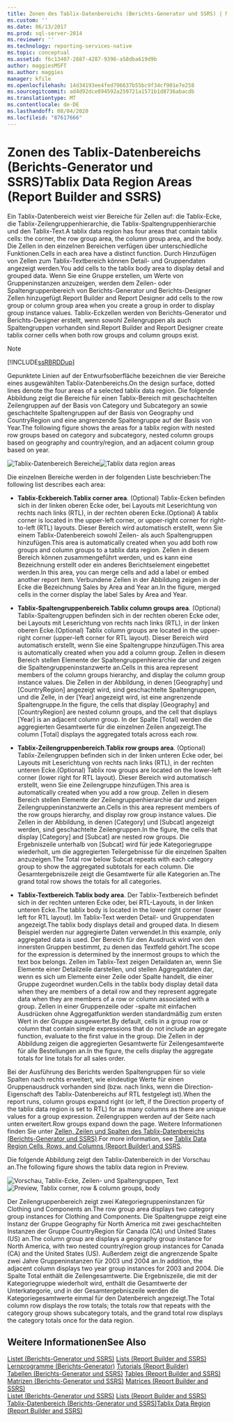 ```yaml
---
title: Zonen des Tablix-Datenbereichs (Berichts-Generator und SSRS) | Microsoft-Dokumentation
ms.custom: ''
ms.date: 06/13/2017
ms.prod: sql-server-2014
ms.reviewer: ''
ms.technology: reporting-services-native
ms.topic: conceptual
ms.assetid: f6c13407-2887-4287-9396-a58dba619d9b
author: maggiesMSFT
ms.author: maggies
manager: kfile
ms.openlocfilehash: 14d34193ee4fed796637b55bc9f34cf901e7e258
ms.sourcegitcommit: ad4d92dce894592a259721a1571b1d8736abacdb
ms.translationtype: MT
ms.contentlocale: de-DE
ms.lasthandoff: 08/04/2020
ms.locfileid: "87617666"
---
```

# <a name="tablix-data-region-areas-report-builder-and-ssrs"></a><span data-ttu-id="04faf-102">Zonen des Tablix-Datenbereichs (Berichts-Generator und SSRS)</span><span class="sxs-lookup"><span data-stu-id="04faf-102">Tablix Data Region Areas (Report Builder and SSRS)</span></span>
  <span data-ttu-id="04faf-103">Ein Tablix-Datenbereich weist vier Bereiche für Zellen auf: die Tablix-Ecke, die Tablix-Zeilengruppenhierarchie, die Tablix-Spaltengruppenhierarchie und den Tablix-Text.</span><span class="sxs-lookup"><span data-stu-id="04faf-103">A tablix data region has four areas that contain tablix cells: the corner, the row group area, the column group area, and the body.</span></span> <span data-ttu-id="04faf-104">Die Zellen in den einzelnen Bereichen verfügen über unterschiedliche Funktionen.</span><span class="sxs-lookup"><span data-stu-id="04faf-104">Cells in each area have a distinct function.</span></span> <span data-ttu-id="04faf-105">Durch Hinzufügen von Zellen zum Tablix-Textbereich können Detail- und Gruppendaten angezeigt werden.</span><span class="sxs-lookup"><span data-stu-id="04faf-105">You add cells to the tablix body area to display detail and grouped data.</span></span> <span data-ttu-id="04faf-106">Wenn Sie eine Gruppe erstellen, um Werte von Gruppeninstanzen anzuzeigen, werden dem Zeilen- oder Spaltengruppenbereich von Berichts-Generator und Berichts-Designer Zellen hinzugefügt.</span><span class="sxs-lookup"><span data-stu-id="04faf-106">Report Builder and Report Designer add cells to the row group or column group area when you create a group in order to display group instance values.</span></span> <span data-ttu-id="04faf-107">Tablix-Eckzellen werden von Berichts-Generator und Berichts-Designer erstellt, wenn sowohl Zeilengruppen als auch Spaltengruppen vorhanden sind.</span><span class="sxs-lookup"><span data-stu-id="04faf-107">Report Builder and Report Designer create tablix corner cells when both row groups and column groups exist.</span></span>  
  
> [!NOTE]  
>  [!INCLUDE[ssRBRDDup](../../includes/ssrbrddup-md.md)]  
  
 <span data-ttu-id="04faf-108">Gepunktete Linien auf der Entwurfsoberfläche bezeichnen die vier Bereiche eines ausgewählten Tablix-Datenbereichs.</span><span class="sxs-lookup"><span data-stu-id="04faf-108">On the design surface, dotted lines denote the four areas of a selected tablix data region.</span></span> <span data-ttu-id="04faf-109">Die folgende Abbildung zeigt die Bereiche für einen Tablix-Bereich mit geschachtelten Zeilengruppen auf der Basis von Category und Subcategory an sowie geschachtelte Spaltengruppen auf der Basis von Geography und CountryRegion und eine angrenzende Spaltengruppe auf der Basis von Year.</span><span class="sxs-lookup"><span data-stu-id="04faf-109">The following figure shows the areas for a tablix region with nested row groups based on category and subcategory, nested column groups based on geography and country/region, and an adjacent column group based on year.</span></span>  
  
 <span data-ttu-id="04faf-110">![Tablix-Datenbereich Bereiche](../media/rs-tablixareas.gif "Zonen des Tablix-Datenbereichs")</span><span class="sxs-lookup"><span data-stu-id="04faf-110">![Tablix data region areas](../media/rs-tablixareas.gif "Tablix data region areas")</span></span>  
  
 <span data-ttu-id="04faf-111">Die einzelnen Bereiche werden in der folgenden Liste beschrieben:</span><span class="sxs-lookup"><span data-stu-id="04faf-111">The following list describes each area:</span></span>  
  
-   <span data-ttu-id="04faf-112">**Tablix-Eckbereich**.</span><span class="sxs-lookup"><span data-stu-id="04faf-112">**Tablix corner area**.</span></span> <span data-ttu-id="04faf-113">(Optional) Tablix-Ecken befinden sich in der linken oberen Ecke oder, bei Layouts mit Leserichtung von rechts nach links (RTL), in der rechten oberen Ecke.</span><span class="sxs-lookup"><span data-stu-id="04faf-113">(Optional) A tablix corner is located in the upper-left corner, or upper-right corner for right-to-left (RTL) layouts.</span></span> <span data-ttu-id="04faf-114">Dieser Bereich wird automatisch erstellt, wenn Sie einem Tablix-Datenbereich sowohl Zeilen- als auch Spaltengruppen hinzufügen.</span><span class="sxs-lookup"><span data-stu-id="04faf-114">This area is automatically created when you add both row groups and column groups to a tablix data region.</span></span> <span data-ttu-id="04faf-115">Zellen in diesem Bereich können zusammengeführt werden, und es kann eine Bezeichnung erstellt oder ein anderes Berichtselement eingebettet werden.</span><span class="sxs-lookup"><span data-stu-id="04faf-115">In this area, you can merge cells and add a label or embed another report item.</span></span> <span data-ttu-id="04faf-116">Verbundene Zellen in der Abbildung zeigen in der Ecke die Bezeichnung Sales by Area and Year an.</span><span class="sxs-lookup"><span data-stu-id="04faf-116">In the figure, merged cells in the corner display the label Sales by Area and Year.</span></span>  
  
-   <span data-ttu-id="04faf-117">**Tablix-Spaltengruppenbereich**.</span><span class="sxs-lookup"><span data-stu-id="04faf-117">**Tablix column groups area**.</span></span> <span data-ttu-id="04faf-118">(Optional) Tablix-Spaltengruppen befinden sich in der rechten oberen Ecke oder, bei Layouts mit Leserichtung von rechts nach links (RTL), in der linken oberen Ecke.</span><span class="sxs-lookup"><span data-stu-id="04faf-118">(Optional) Tablix column groups are located in the upper-right corner (upper-left corner for RTL layout).</span></span> <span data-ttu-id="04faf-119">Dieser Bereich wird automatisch erstellt, wenn Sie eine Spaltengruppe hinzufügen.</span><span class="sxs-lookup"><span data-stu-id="04faf-119">This area is automatically created when you add a column group.</span></span> <span data-ttu-id="04faf-120">Zellen in diesem Bereich stellen Elemente der Spaltengruppenhierarchie dar und zeigen die Spaltengruppeninstanzwerte an.</span><span class="sxs-lookup"><span data-stu-id="04faf-120">Cells in this area represent members of the column groups hierarchy, and display the column group instance values.</span></span> <span data-ttu-id="04faf-121">Die Zellen in der Abbildung, in denen [Geography] und [CountryRegion] angezeigt wird, sind geschachtelte Spaltengruppen, und die Zelle, in der [Year] angezeigt wird, ist eine angrenzende Spaltengruppe.</span><span class="sxs-lookup"><span data-stu-id="04faf-121">In the figure, the cells that display [Geography] and [CountryRegion] are nested column groups, and the cell that displays [Year] is an adjacent column group.</span></span> <span data-ttu-id="04faf-122">In der Spalte [Total] werden die aggregierten Gesamtwerte für die einzelnen Zeilen angezeigt.</span><span class="sxs-lookup"><span data-stu-id="04faf-122">The column [Total] displays the aggregated totals across each row.</span></span>  
  
-   <span data-ttu-id="04faf-123">**Tablix-Zeilengruppenbereich**.</span><span class="sxs-lookup"><span data-stu-id="04faf-123">**Tablix row groups area**.</span></span> <span data-ttu-id="04faf-124">(Optional) Tablix-Zeilengruppen befinden sich in der linken unteren Ecke oder, bei Layouts mit Leserichtung von rechts nach links (RTL), in der rechten unteren Ecke.</span><span class="sxs-lookup"><span data-stu-id="04faf-124">(Optional) Tablix row groups are located on the lower-left corner (lower right for RTL layout).</span></span> <span data-ttu-id="04faf-125">Dieser Bereich wird automatisch erstellt, wenn Sie eine Zeilengruppe hinzufügen.</span><span class="sxs-lookup"><span data-stu-id="04faf-125">This area is automatically created when you add a row group.</span></span> <span data-ttu-id="04faf-126">Zellen in diesem Bereich stellen Elemente der Zeilengruppenhierarchie dar und zeigen Zeilengruppeninstanzwerte an.</span><span class="sxs-lookup"><span data-stu-id="04faf-126">Cells in this area represent members of the row groups hierarchy, and display row group instance values.</span></span> <span data-ttu-id="04faf-127">Die Zellen in der Abbildung, in denen [Category] und [Subcat] angezeigt werden, sind geschachtelte Zeilengruppen.</span><span class="sxs-lookup"><span data-stu-id="04faf-127">In the figure, the cells that display [Category] and [Subcat] are nested row groups.</span></span> <span data-ttu-id="04faf-128">Die Ergebniszeile unterhalb von [Subcat] wird für jede Kategoriegruppe wiederholt, um die aggregierten Teilergebnisse für die einzelnen Spalten anzuzeigen.</span><span class="sxs-lookup"><span data-stu-id="04faf-128">The Total row below Subcat repeats with each category group to show the aggregated subtotals for each column.</span></span> <span data-ttu-id="04faf-129">Die Gesamtergebniszeile zeigt die Gesamtwerte für alle Kategorien an.</span><span class="sxs-lookup"><span data-stu-id="04faf-129">The grand total row shows the totals for all categories.</span></span>  
  
-   <span data-ttu-id="04faf-130">**Tablix-Textbereich**.</span><span class="sxs-lookup"><span data-stu-id="04faf-130">**Tablix body area**.</span></span> <span data-ttu-id="04faf-131">Der Tablix-Textbereich befindet sich in der rechten unteren Ecke oder, bei RTL-Layouts, in der linken unteren Ecke.</span><span class="sxs-lookup"><span data-stu-id="04faf-131">The tablix body is located in the lower right corner (lower left for RTL layout).</span></span> <span data-ttu-id="04faf-132">Im Tablix-Text werden Detail- und Gruppendaten angezeigt.</span><span class="sxs-lookup"><span data-stu-id="04faf-132">The tablix body displays detail and grouped data.</span></span> <span data-ttu-id="04faf-133">In diesem Beispiel werden nur aggregierte Daten verwendet.</span><span class="sxs-lookup"><span data-stu-id="04faf-133">In this example, only aggregated data is used.</span></span> <span data-ttu-id="04faf-134">Der Bereich für den Ausdruck wird von den innersten Gruppen bestimmt, zu denen das Textfeld gehört.</span><span class="sxs-lookup"><span data-stu-id="04faf-134">The scope for the expression is determined by the innermost groups to which the text box belongs.</span></span> <span data-ttu-id="04faf-135">Zellen im Tablix-Text zeigen Detaildaten an, wenn Sie Elemente einer Detailzeile darstellen, und stellen Aggregatdaten dar, wenn es sich um Elemente einer Zeile oder Spalte handelt, die einer Gruppe zugeordnet wurden.</span><span class="sxs-lookup"><span data-stu-id="04faf-135">Cells in the tablix body display detail data when they are members of a detail row and they represent aggregate data when they are members of a row or column associated with a group.</span></span> <span data-ttu-id="04faf-136">Zellen in einer Gruppenzeile oder -spalte mit einfachen Ausdrücken ohne Aggregatfunktion werden standardmäßig zum ersten Wert in der Gruppe ausgewertet.</span><span class="sxs-lookup"><span data-stu-id="04faf-136">By default, cells in a group row or column that contain simple expressions that do not include an aggregate function, evaluate to the first value in the group.</span></span> <span data-ttu-id="04faf-137">Die Zellen in der Abbildung zeigen die aggregierten Gesamtwerte für Zeilengesamtwerte für alle Bestellungen an.</span><span class="sxs-lookup"><span data-stu-id="04faf-137">In the figure, the cells display the aggregate totals for line totals for all sales order.</span></span>  
  
 <span data-ttu-id="04faf-138">Bei der Ausführung des Berichts werden Spaltengruppen für so viele Spalten nach rechts erweitert, wie eindeutige Werte für einen Gruppenausdruck vorhanden sind (bzw. nach links, wenn die Direction-Eigenschaft des Tablix-Datenbereichs auf RTL festgelegt ist).</span><span class="sxs-lookup"><span data-stu-id="04faf-138">When the report runs, column groups expand right (or left, if the Direction property of the tablix data region is set to RTL) for as many columns as there are unique values for a group expression.</span></span> <span data-ttu-id="04faf-139">Zeilengruppen werden auf der Seite nach unten erweitert.</span><span class="sxs-lookup"><span data-stu-id="04faf-139">Row groups expand down the page.</span></span> <span data-ttu-id="04faf-140">Weitere Informationen finden Sie unter [Zellen, Zeilen und Spalten des Tablix-Datenbereichs (Berichts-Generator und SSRS)](tablix-data-region-cells-rows-and-columns-report-builder-and-ssrs.md).</span><span class="sxs-lookup"><span data-stu-id="04faf-140">For more information, see [Tablix Data Region Cells, Rows, and Columns &#40;Report Builder&#41; and SSRS](tablix-data-region-cells-rows-and-columns-report-builder-and-ssrs.md).</span></span>  
  
 <span data-ttu-id="04faf-141">Die folgende Abbildung zeigt den Tablix-Datenbereich in der Vorschau an.</span><span class="sxs-lookup"><span data-stu-id="04faf-141">The following figure shows the tablix data region in Preview.</span></span>  
  
 <span data-ttu-id="04faf-142">![Vorschau, Tablix-Ecke, Zeilen- und Spaltengruppen, Text](../media/rs-tablixareaspreview.gif "Vorschau, Tablix-Ecke, Zeilen- und Spaltengruppen, Text")</span><span class="sxs-lookup"><span data-stu-id="04faf-142">![Preview, Tablix corner, row & column groups, body](../media/rs-tablixareaspreview.gif "Preview, Tablix corner, row & column groups, body")</span></span>  
  
 <span data-ttu-id="04faf-143">Der Zeilengruppenbereich zeigt zwei Kategoriegruppeninstanzen für Clothing und Components an.</span><span class="sxs-lookup"><span data-stu-id="04faf-143">The row group area displays two category group instances for Clothing and Components.</span></span> <span data-ttu-id="04faf-144">Die Spaltengruppe zeigt eine Instanz der Gruppe Geography für North America mit zwei geschachtelten Instanzen der Gruppe CountryRegion für Canada (CA) und United States (US) an.</span><span class="sxs-lookup"><span data-stu-id="04faf-144">The column group are displays a geography group instance for North America, with two nested country/region group instances for Canada (CA) and the United States (US).</span></span> <span data-ttu-id="04faf-145">Außerdem zeigt die angrenzende Spalte zwei Jahre Gruppeninstanzen für 2003 und 2004 an.</span><span class="sxs-lookup"><span data-stu-id="04faf-145">In addition, the adjacent column displays two year group instances for 2003 and 2004.</span></span> <span data-ttu-id="04faf-146">Die Spalte Total enthält die Zeilengesamtwerte. Die Ergebniszeile, die mit der Kategoriegruppe wiederholt wird, enthält die Gesamtwerte der Unterkategorie, und in der Gesamtergebniszeile werden die Kategoriegesamtwerte einmal für den Datenbereich angezeigt.</span><span class="sxs-lookup"><span data-stu-id="04faf-146">The Total column row displays the row totals; the totals row that repeats with the category group shows subcategory totals, and the grand total row displays the category totals once for the data region.</span></span>  
  
## <a name="see-also"></a><span data-ttu-id="04faf-147">Weitere Informationen</span><span class="sxs-lookup"><span data-stu-id="04faf-147">See Also</span></span>  
 <span data-ttu-id="04faf-148">[Listet &#40;Berichts-Generator und SSRS&#41;](tables-matrices-and-lists-report-builder-and-ssrs.md) </span><span class="sxs-lookup"><span data-stu-id="04faf-148">[Lists &#40;Report Builder and SSRS&#41;](tables-matrices-and-lists-report-builder-and-ssrs.md) </span></span>  
 <span data-ttu-id="04faf-149">[Lernprogramme &#40;Berichts-Generator&#41;](../report-builder-tutorials.md) </span><span class="sxs-lookup"><span data-stu-id="04faf-149">[Tutorials &#40;Report Builder&#41;](../report-builder-tutorials.md) </span></span>  
 <span data-ttu-id="04faf-150">[Tabellen &#40;Berichts-Generator und SSRS&#41;](tables-report-builder-and-ssrs.md) </span><span class="sxs-lookup"><span data-stu-id="04faf-150">[Tables &#40;Report Builder  and SSRS&#41;](tables-report-builder-and-ssrs.md) </span></span>  
 <span data-ttu-id="04faf-151">[Matrizen &#40;Berichts-Generator und SSRS&#41;](create-a-matrix-report-builder-and-ssrs.md) </span><span class="sxs-lookup"><span data-stu-id="04faf-151">[Matrices &#40;Report Builder and SSRS&#41;](create-a-matrix-report-builder-and-ssrs.md) </span></span>  
 <span data-ttu-id="04faf-152">[Listet &#40;Berichts-Generator und SSRS&#41;](create-invoices-and-forms-with-lists-report-builder-and-ssrs.md) </span><span class="sxs-lookup"><span data-stu-id="04faf-152">[Lists &#40;Report Builder and SSRS&#41;](create-invoices-and-forms-with-lists-report-builder-and-ssrs.md) </span></span>  
 [<span data-ttu-id="04faf-153">Tablix-Datenbereich &#40;Berichts-Generator und SSRS&#41;</span><span class="sxs-lookup"><span data-stu-id="04faf-153">Tablix Data Region &#40;Report Builder and SSRS&#41;</span></span>](../tablix-data-region-report-builder-and-ssrs.md)  
  
  
